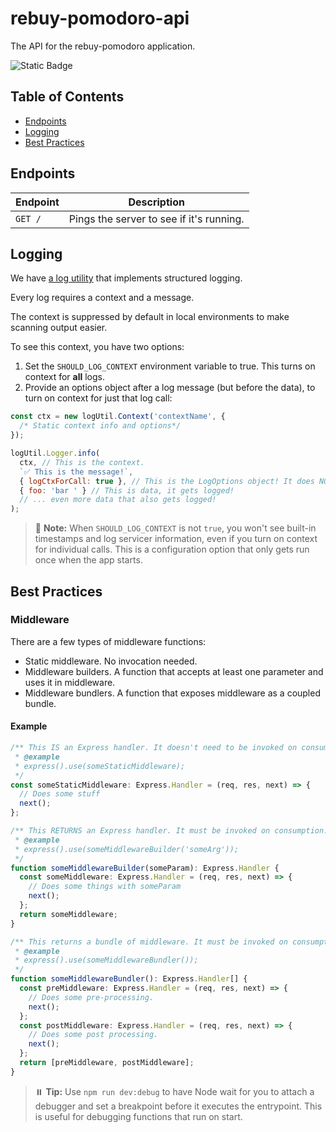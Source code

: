 # rebuy-pomodoro-api

The API for the rebuy-pomodoro application.

![Static Badge](https://img.shields.io/badge/version-0.2.1-aa3288?labelColor=3754d5)

## Table of Contents

- [Endpoints](#endpoints)
- [Logging](#logging)
- [Best Practices](#best-practices)

## Endpoints

| Endpoint                | Description                              |
| ----------------------- | ---------------------------------------- |
| `GET /`                 | Pings the server to see if it's running. |

## Logging

We have [a log utility](src/utils/log/logger.log.util.ts) that implements structured logging.

Every log requires a context and a message.

The context is suppressed by default in local environments to make scanning output easier.

To see this context, you have two options:

1. Set the `SHOULD_LOG_CONTEXT` environment variable to true. This turns on context for **all** logs.
2. Provide an options object after a log message (but before the data), to turn on context for just that log call:

```javascript
const ctx = new logUtil.Context('contextName', {
  /* Static context info and options*/
});

logUtil.Logger.info(
  ctx, // This is the context.
  `✅ This is the message!`,
  { logCtxForCall: true }, // This is the LogOptions object! It does NOT get logged.
  { foo: 'bar ' } // This is data, it gets logged!
  // ... even more data that also gets logged!
);
```

> 🫥 **Note:** When `SHOULD_LOG_CONTEXT` is not `true`, you won't see built-in timestamps and log servicer information,
> even if you turn on context for individual calls. This is a configuration option that only gets run once when the app starts.

## Best Practices

### Middleware

There are a few types of middleware functions:

- Static middleware. No invocation needed.
- Middleware builders. A function that accepts at least one parameter and uses it in middleware.
- Middleware bundlers. A function that exposes middleware as a coupled bundle.

#### Example

```typescript
/** This IS an Express handler. It doesn't need to be invoked on consumption.
 * @example
 * express().use(someStaticMiddleware);
 */
const someStaticMiddleware: Express.Handler = (req, res, next) => {
  // Does some stuff
  next();
};

/** This RETURNS an Express handler. It must be invoked on consumption.
 * @example
 * express().use(someMiddlewareBuilder('someArg'));
 */
function someMiddlewareBuilder(someParam): Express.Handler {
  const someMiddleware: Express.Handler = (req, res, next) => {
    // Does some things with someParam
    next();
  };
  return someMiddleware;
}

/** This returns a bundle of middleware. It must be invoked on consumption.
 * @example
 * express().use(someMiddlewareBundler());
 */
function someMiddlewareBundler(): Express.Handler[] {
  const preMiddleware: Express.Handler = (req, res, next) => {
    // Does some pre-processing.
    next();
  };
  const postMiddleware: Express.Handler = (req, res, next) => {
    // Does some post processing.
    next();
  };
  return [preMiddleware, postMiddleware];
}
```

> ⏸️ **Tip:** Use `npm run dev:debug` to have Node wait for you to attach a debugger and set a breakpoint before it executes the entrypoint. This is useful for debugging functions that run on start.
